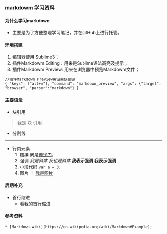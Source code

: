 ### markdowm 学习资料
#### 为什么学习markdown
* 主要是为了方便整理学习笔记，并在gitHub上进行托管。
#### 环境搭建
1. 编辑器使用 Sublime3；
2. 插件Markdowm Editing：用来是Sublime语法高亮及提示；
3. 插件Markdowm Preview: 用来在浏览器中预览Markdowm文件；
```
//插件Markdowm Preview需设置快捷键
{ "keys": ["alt+m"], "command": "markdown_preview", "args": {"target": "browser", "parser":"markdown"} }
```
#### 主要语法
* 块引用
>我是
>块
>引用
* 分割线
-------------------
* 行内元素
    1. 链接
        我是[传送门]('https://github.com/AmberAAA/love')。
    2. 强调
        *我是斜体*
        _我也是斜体_
        **我表示强调**
        __我表示强调__
    3. 小段代码
        `var a = 3;`
    4. 图片
        ！ [我是图片](http://moepic.cc/images/2016/04/22/08b4ba3ab3ba88b56223cdc31b710011.jpg)

#### 后期补充
* 首行缩进
    - 看我的首行缩进
#### 参考资料
    * [Markdown-wiki](https://en.wikipedia.org/wiki/Markdown#Example);